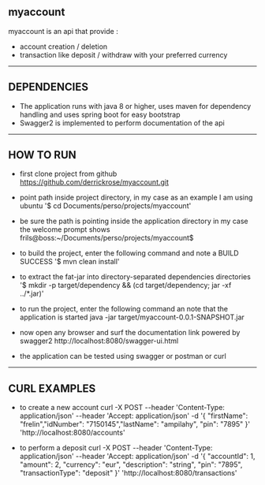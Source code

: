 myaccount
----------------------------------------------------------------------------------------
myaccount is an api that provide :
* account creation / deletion
* transaction like deposit / withdraw with your preferred currency

------------------------------------------------------------------------------------------------------
DEPENDENCIES
------------------------------------------------------------------------------------------------------
* The application runs with java 8 or higher,
uses maven for dependency handling and uses spring boot for easy bootstrap
* Swagger2 is implemented to perform documentation of the api

--------------------------------------------------------------------------------------------------------
HOW TO RUN
---------------------------------------------------------------------------------------------
* first clone project from github
https://github.com/derrickrose/myaccount.git

* point path inside project directory, in my case as an example I am using ubuntu
'$ cd Documents/perso/projects/myaccount'

* be sure the path is pointing inside the application directory
in my case the welcome prompt shows frils@boss:~/Documents/perso/projects/myaccount$

* to build the project, enter the following command and note a BUILD SUCCESS
'$ mvn clean install'

* to extract the fat-jar into directory-separated dependencies directories
'$ mkdir -p target/dependency && (cd target/dependency; jar -xf ../*.jar)'
 





* to run the project, enter the following command an note that the application is started
java -jar target/myaccount-0.0.1-SNAPSHOT.jar

* now open any browser and surf the documentation link powered by swagger2
http://localhost:8080/swagger-ui.html

* the application can be tested using swagger or postman or curl

---------------------------------------------------------------------------------------------------------------
CURL EXAMPLES
-------------------------------------------------------------------------------------------
* to create a new account
curl -X POST --header 'Content-Type: application/json' --header 'Accept: application/json' -d '{  "firstName": "frelin","idNumber": "7150145","lastName": "ampilahy", "pin": "7895" }' 'http://localhost:8080/accounts'

* to perform a deposit
curl -X POST --header 'Content-Type: application/json' --header 'Accept: application/json' -d '{  "accountId": 1,  "amount": 2, "currency": "eur",  "description": "string", "pin": "7895", "transactionType": "deposit" }' 'http://localhost:8080/transactions'


